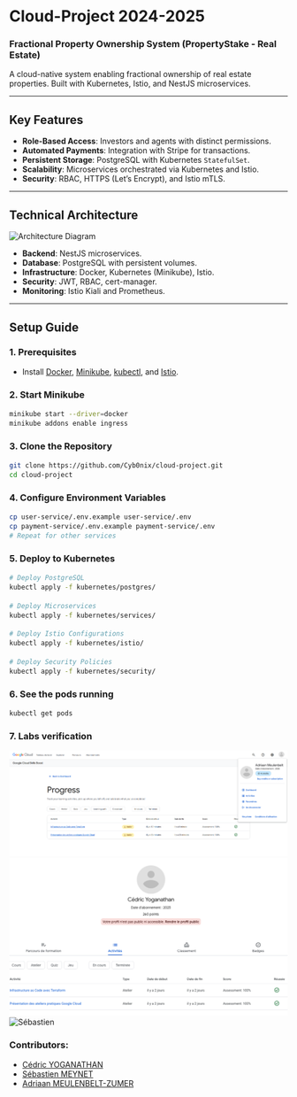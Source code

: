 # Cloud-Project 2024-2025

### Fractional Property Ownership System (PropertyStake - Real Estate)

A cloud-native system enabling fractional ownership of real estate properties. Built with Kubernetes, Istio, and NestJS microservices.

---

## Key Features

- **Role-Based Access**: Investors and agents with distinct permissions.
- **Automated Payments**: Integration with Stripe for transactions.
- **Persistent Storage**: PostgreSQL with Kubernetes `StatefulSet`.
- **Scalability**: Microservices orchestrated via Kubernetes and Istio.
- **Security**: RBAC, HTTPS (Let’s Encrypt), and Istio mTLS.

---

## Technical Architecture

![Architecture Diagram](diagram.png)

- **Backend**: NestJS microservices.
- **Database**: PostgreSQL with persistent volumes.
- **Infrastructure**: Docker, Kubernetes (Minikube), Istio.
- **Security**: JWT, RBAC, cert-manager.
- **Monitoring**: Istio Kiali and Prometheus.

---

## Setup Guide

### 1. Prerequisites

- Install [Docker](https://docs.docker.com/get-docker/), [Minikube](https://minikube.sigs.k8s.io/docs/start/), [kubectl](https://kubernetes.io/docs/tasks/tools/), and [Istio](https://istio.io/latest/docs/setup/getting-started/).

### 2. Start Minikube

```bash
minikube start --driver=docker
minikube addons enable ingress
```

### 3. Clone the Repository

```bash
git clone https://github.com/Cyb0nix/cloud-project.git
cd cloud-project
```

### 4. Configure Environment Variables

```bash
cp user-service/.env.example user-service/.env
cp payment-service/.env.example payment-service/.env
# Repeat for other services
```

### 5. Deploy to Kubernetes

```bash
# Deploy PostgreSQL
kubectl apply -f kubernetes/postgres/

# Deploy Microservices
kubectl apply -f kubernetes/services/

# Deploy Istio Configurations
kubectl apply -f kubernetes/istio/

# Deploy Security Policies
kubectl apply -f kubernetes/security/
```

### 6. See the pods running

```bash
kubectl get pods
```

### 7. Labs verification

![Adrian](adrian.png)
![Cédric](cédric.png)
![Sébastien](sébastien.png)

### Contributors:

- [Cédric YOGANATHAN](https://github.com/Cyb0nix)
- [Sébastien MEYNET](https://github.com/Mr-R-b0t)
- [Adriaan MEULENBELT-ZUMER](https://github.com/Edran0111)
